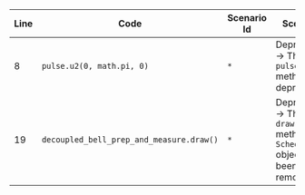| Line | Code | Scenario Id | Scenario | Artifact | Refactoring |
| ----- | ----- | ----- | ----- | ----- | ----- |
| 8 | `pulse.u2(0, math.pi, 0)` | `*` | Deprecation -> The `pulse.u2` method is deprecated. | `pulse.u2` | `pulse.u(math.pi/2, 0, math.pi, 0)` |
| 19 | `decoupled_bell_prep_and_measure.draw()` | `*` | Deprecation -> The `draw()` method on `Schedule` objects has been removed. | `Schedule.draw()` | `schedule_drawer(decoupled_bell_prep_and_measure)` |